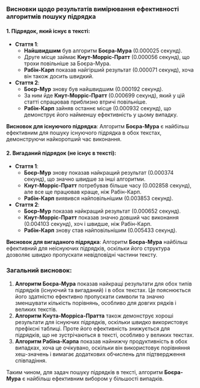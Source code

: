 ### Висновки щодо результатів вимірювання ефективності алгоритмів пошуку підрядка

#### 1. **Підрядок, який існує в тексті:**
- **Стаття 1**:
    - **Найшвидшим** був алгоритм **Боєра-Мура** (0.000025 секунд).
    - Друге місце займає **Кнут-Морріс-Пратт** (0.000056 секунд), що трохи повільніше за Боєра-Мура.
    - **Рабін-Карп** показав найгірший результат (0.000071 секунд), хоча він також досить швидкий.
- **Стаття 2**:
    - **Боєр-Мур** знову був найшвидшим (0.000192 секунд).
    - За ним йде **Кнут-Морріс-Пратт** (0.000699 секунд), який у цій статті спрацював приблизно втричі повільніше.
    - **Рабін-Карп** зайняв останнє місце (0.000932 секунд), що демонструє його найменшу ефективність у цьому випадку.

**Висновок для існуючого підрядка**: Алгоритм **Боєра-Мура** є найбільш ефективним для пошуку існуючого підрядка в обох текстах, демонструючи найкоротший час виконання.

#### 2. **Вигаданий підрядок (не існує в тексті):**
- **Стаття 1**:
    - **Боєр-Мур** знову показав найкращий результат (0.000374 секунд), що значно швидше за інші алгоритми.
    - **Кнут-Морріс-Пратт** потребував більше часу (0.002858 секунд), але все ще працював краще, ніж Рабін-Карп.
    - **Рабін-Карп** виявився найповільнішим (0.003853 секунд).
- **Стаття 2**:
    - **Боєр-Мур** показав найкращий результат (0.000652 секунд).
    - **Кнут-Морріс-Пратт** показав значно довший час виконання (0.004103 секунд), хоч і швидше, ніж Рабін-Карп.
    - **Рабін-Карп** знову став найповільнішим (0.005433 секунд).

**Висновок для вигаданого підрядка**: Алгоритм **Боєра-Мура** найбільш ефективний для неіснуючих підрядків, оскільки його структура дозволяє швидко пропускати невідповідні частини тексту.

### Загальний висновок:
1. **Алгоритм Боєра-Мура** показав найкращі результати для обох типів підрядків (існуючий та вигаданий) і в обох текстах. Це пояснюється його здатністю ефективно пропускати символи та значно зменшувати кількість порівнянь, особливо для довгих рядків і великих текстів.
2. **Алгоритм Кнута-Морріса-Пратта** також демонструє хороші результати для існуючих підрядків, оскільки швидко використовує префіксні таблиці. Проте його ефективність знижується для підрядків, що не зустрічаються в тексті, особливо у великих текстах.
3. **Алгоритм Рабіна-Карпа** показав найнижчу продуктивність в обох випадках, хоча це очікувано, оскільки він використовує порівняння хеш-значень і вимагає додаткових обчислень для підтвердження співпадіння.

Таким чином, для задач пошуку підрядків в тексті, алгоритм **Боєра-Мура** є найбільш ефективним вибором у більшості випадків.